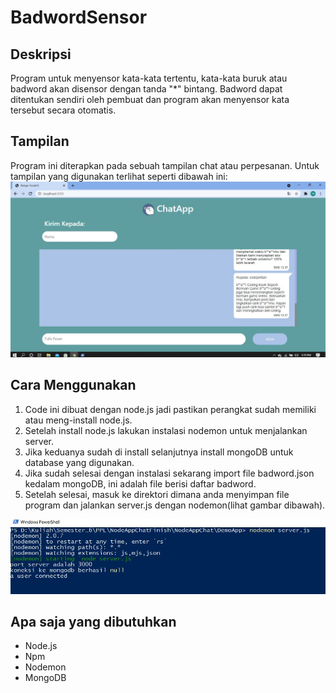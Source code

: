 # BadwordSensor
## Deskripsi
Program untuk menyensor kata-kata tertentu, kata-kata buruk atau badword akan disensor dengan tanda "*" bintang. Badword dapat ditentukan sendiri oleh pembuat dan program akan menyensor kata tersebut secara otomatis.

## Tampilan
Program ini diterapkan pada sebuah tampilan chat atau perpesanan. Untuk tampilan yang digunakan terlihat seperti dibawah ini:
![Home](images/home.JPG)

## Cara Menggunakan
1. Code ini dibuat dengan node.js jadi pastikan perangkat sudah memiliki atau meng-install node.js. 
2. Setelah install node.js lakukan instalasi nodemon untuk menjalankan server. 
3. Jika keduanya sudah di install selanjutnya install mongoDB untuk database yang digunakan. 
4. Jika sudah selesai dengan instalasi sekarang import file badword.json kedalam mongoDB, ini adalah file berisi daftar badword.
5. Setelah selesai, masuk ke direktori dimana anda menyimpan file program dan jalankan server.js dengan nodemon(lihat gambar dibawah).

![Run](images/run.JPG)

## Apa saja yang dibutuhkan
- Node.js
- Npm
- Nodemon
- MongoDB
